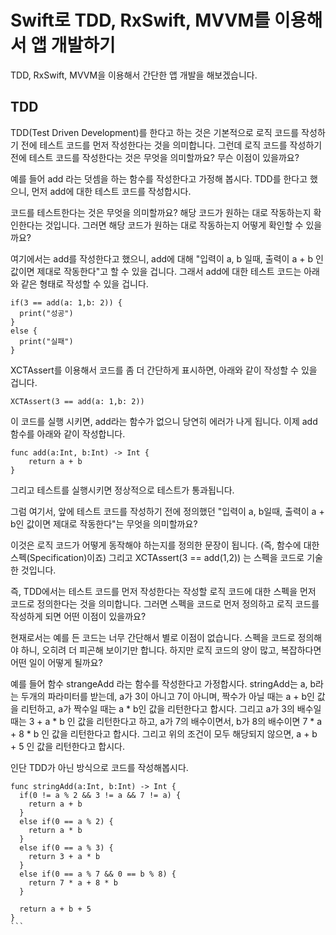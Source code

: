 # Swift로 TDD, RxSwift, MVVM를 이용해서 앱 개발하기

TDD, RxSwift, MVVM을 이용해서 간단한 앱 개발을 해보겠습니다.

## TDD

TDD(Test Driven Development)를 한다고 하는 것은 기본적으로 로직 코드를 작성하기 전에 테스트 코드를 먼저 작성한다는 것을 의미합니다.
그런데 로직 코드를 작성하기 전에 테스트 코드를 작성한다는 것은 무엇을 의미할까요? 무슨 이점이 있을까요?

예를 들어 add 라는 덧셈을 하는 함수를 작성한다고 가정해 봅시다.
TDD를 한다고 했으니, 먼저 add에 대한 테스트 코드를 작성합시다.

코드를 테스트한다는 것은 무엇을 의미할까요?
해당 코드가 원하는 대로 작동하는지 확인한다는 것입니다.
그러면 해당 코드가 원하는 대로 작동하는지 어떻게 확인할 수 있을까요?

여기에서는 add를 작성한다고 했으니, add에 대해 "입력이 a, b 일때, 출력이 a + b 인 값이면 제대로 작동한다"고 할 수 있을 겁니다.
그래서 add에 대한 테스트 코드는 아래와 같은 형태로 작성할 수 있을 겁니다.
```
if(3 == add(a: 1,b: 2)) {
  print("성공")
}
else {
  print("실패")
}
```
XCTAssert를 이용해서 코드를 좀 더 간단하게 표시하면, 아래와 같이 작성할 수 있을 겁니다.
```
XCTAssert(3 == add(a: 1,b: 2))
```
이 코드를 실행 시키면, add라는 함수가 없으니 당연히 에러가 나게 됩니다.
이제 add 함수를 아래와 같이 작성합니다.
```
func add(a:Int, b:Int) -> Int {
    return a + b
}
```
그리고 테스트를 실행시키면 정상적으로 테스트가 통과됩니다.

그럼 여기서, 앞에 테스트 코드를 작성하기 전에 정의했던 "입력이 a, b일때, 출력이 a + b인 값이면 제대로 작동한다"는 무엇을 의미할까요?

이것은 로직 코드가 어떻게 동작해야 하는지를 정의한 문장이 됩니다. (즉, 함수에 대한 스펙(Specification)이죠)
그리고 XCTAssert(3 == add(1,2)) 는 스펙을 코드로 기술한 것입니다.

즉, TDD에서는 테스트 코드를 먼저 작성한다는 작성할 로직 코드에 대한 스펙을 먼저 코드로 정의한다는 것을 의미합니다.
그러면 스펙을 코드로 먼저 정의하고 로직 코드를 작성하게 되면 어떤 이점이 있을까요?

현재로서는 예를 든 코드는 너무 간단해서 별로 이점이 없습니다. 스펙을 코드로 정의해야 하니, 오히려 더 피곤해 보이기만 합니다.
하지만 로직 코드의 양이 많고, 복잡하다면 어떤 일이 어떻게 될까요?

예를 들어 함수 strangeAdd 라는 함수를 작성한다고 가정합시다.
stringAdd는 a, b라는 두개의 파라미터를 받는데, a가 3이 아니고 7이 아니며, 짝수가 아닐 때는 a + b인 값을 리턴하고, a가 짝수일 때는 a * b인 값을 리턴한다고 합시다.
그리고 a가 3의 배수일 때는 3 + a * b 인 값을 리턴한다고 하고, a가 7의 배수이면서, b가 8의 배수이면 7 * a + 8 * b 인 값을 리턴한다고 합시다.
그리고 위의 조건이 모두 해당되지 않으면, a + b + 5 인 값을 리턴한다고 합시다.

인단 TDD가 아닌 방식으로 코드를 작성해봅시다.
````
func stringAdd(a:Int, b:Int) -> Int {
  if(0 != a % 2 && 3 != a && 7 != a) {
    return a + b
  }
  else if(0 == a % 2) {
    return a * b
  }
  else if(0 == a % 3) {
    return 3 + a * b
  }
  else if(0 == a % 7 && 0 == b % 8) {
    return 7 * a + 8 * b
  }

  return a + b + 5
}
```
